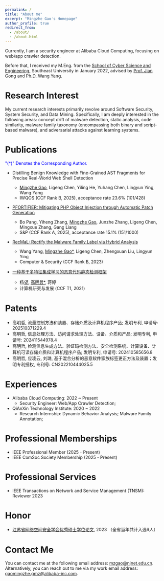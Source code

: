 ```yaml
---
permalink: /
title: "About me"
excerpt: "Mingzhe Gao's Homepage"
author_profile: true
redirect_from: 
  - /about/
  - /about.html
---
```


Currently, I am a security engineer at Alibaba Cloud Computing, focusing on web/app crawler detection.

Before that, I received my M.Eng. from the [School of Cyber Science and Engineering](https://cyber.seu.edu.cn/), Southeast University in January 2022, advised by [Prof. Jian Gong](https://cyber.seu.edu.cn/gj1/list.htm) and [Ph.D. Wang Yang](https://cyber.seu.edu.cn/yw1/list.htm).


<!--I received my Master's degree in Computer Technology from the [School of Cyber Science and Engineering](https://cyber.seu.edu.cn/), [Southeast University](https://www.seu.edu.cn/), China in 2022. -->


 <!-- You can find my CV here: [Curriculum Vitae](../assets/Mingzhe_Resume.pdf). 
 You can find my Chinese CV here: [Chinese CV](../assets/mingzhe_cn.pdf). - (../assets/2025192311.pdf)
 -->

Research Interest
======
My current research interests primarily revolve around Software Security, System Security, and Data Mining. Specifically, I am deeply interested in the following areas: concept drift of malware detection, static analysis, code similarity, malware family taxonomy (encompassing both binary and script-based malware), and adversarial attacks against learning systems.

Publications
======
<font color=Blue>"(*)" Denotes the Corresponding Author.</font>

  - Distilling Benign Knowledge with Fine-Grained AST Fragments for Precise Real-World Web Shell Detection
    - <u>Mingzhe Gao</u>, Ligeng Chen, Yiling He, Yuhang Chen, Lingyun Ying, Wang Yang
    - IWQOS (CCF Rank B, 2025), acceptance rate 23.6% (101/428)
  
  - [PFORTIFIER: Mitigating PHP Object Injection through Automatic Patch Generation](https://www.computer.org/csdl/proceedings-article/sp/2025/223600a918/26hiU0IeM3S)
    - Bo Pang, Yiheng Zhang, <u>Mingzhe Gao</u>, Junzhe Zhang, Ligeng Chen, Mingxue Zhang, Gang Liang
    - S&P (CCF Rank A, 2025), acceptance rate 15.1% (151/1000)
  
  - [RecMaL: Rectify the Malware Family Label via Hybrid Analysis](https://www.sciencedirect.com/science/article/abs/pii/S0167404823000871)
    - Wang Yang, <u>Mingzhe Gao*</u>, Ligeng Chen, Zhengxuan Liu, Lingyun Ying
    - Computer & Security (CCF Rank B, 2023)

  - [一种基于多特征集成学习的恶意代码静态检测框架](https://crad.ict.ac.cn/cn/article/doi/10.7544/issn1000-1239.2021.20200912)
    - 杨望, <u>高明哲*</u>, 蒋婷
    - 计算机研究与发展 (CCF T1, 2021)


Patents
======
- 高明哲, 流量控制方法和装置、存储介质及计算机程序产品; 发明专利, 申请号: 202510371229.4
- 高明哲, 信息处理方法、访问请求处理方法、设备、介质和产品; 发明专利, 申请号: 202411544978.4
- 高明哲, 检测信息生成方法、验证码检测方法、安全检测系统、计算设备、计算机可读存储介质和计算机程序产品; 发明专利, 申请号: 202410585656.8
- 高明哲, 应凌云, 刘璐, 基于混合分析的恶意软件家族标签更正方法及装置；发明专利授权, 专利号: CN202210444025.5


Experiences
======
- Alibaba Cloud Computing: 2022 ~ Present
  - Security Engineer: Web/App Crawler Detection;
- QiAnXin Technology Institute: 2020 ~ 2022
  - Research Internship: Dynamic Behavior Analysis; Malware Family Annotation; 

Professional Memberships
======

- IEEE Professional Member (2025 - Present)
- IEEE ComSoc Society Membership (2025 - Present)

Professional Services
=====

- IEEE Transactions on Network and Service Management (TNSM): Reviewer 2023

Honor
=====

- [江苏省网络空间安全学会优秀硕士学位论文](https://www.jscsa.org.cn/contents/197/272.html), 2023 （全省当年共计入选6人）


Contact Me
======

<!-- I will share some academic thinkings in my [CSDN account](https://mzgao.blog.csdn.net/). -->

You can contact me at the following email address: mzgao@njnet.edu.cn. Alternatively, you can reach out to me via my work email address: gaomingzhe.gmz@alibaba-inc.com.


